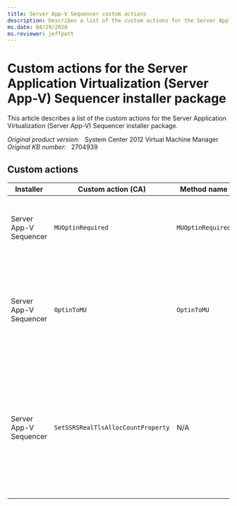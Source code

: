 ```yaml
---
title: Server App-V Sequencer custom actions
description: Describes a list of the custom actions for the Server Application Virtualization (Server App-V) Sequencer installer package.
ms.date: 04/29/2020
ms.reviewer: jeffpatt
---
```

# Custom actions for the Server Application Virtualization (Server App-V) Sequencer installer package

This article describes a list of the custom actions for the Server Application Virtualization (Server App-V) Sequencer installer package.

_Original product version:_ &nbsp; System Center 2012 Virtual Machine Manager  
_Original KB number:_ &nbsp; 2704939

## Custom actions

|Installer|Custom action (CA)|Method name|Description|
|---|---|---|---|
|Server App-V Sequencer|`MUOptinRequired`|`MUOptinRequired`|This is an immediate custom action to check if MU option is required.|
|Server App-V Sequencer|`OptinToMU`|`OptinToMU`|This is a deferred custom action to perform MU option. This custom action does not run in Sequencer.|
|Server App-V Sequencer|`SetSSRSRealTlsAllocCountProperty`|N/A|This sets an MSI property that includes the number of TLS slots to allocate in SQL Server Reporting Services (SSRS) injector subsystem.|
|||||
